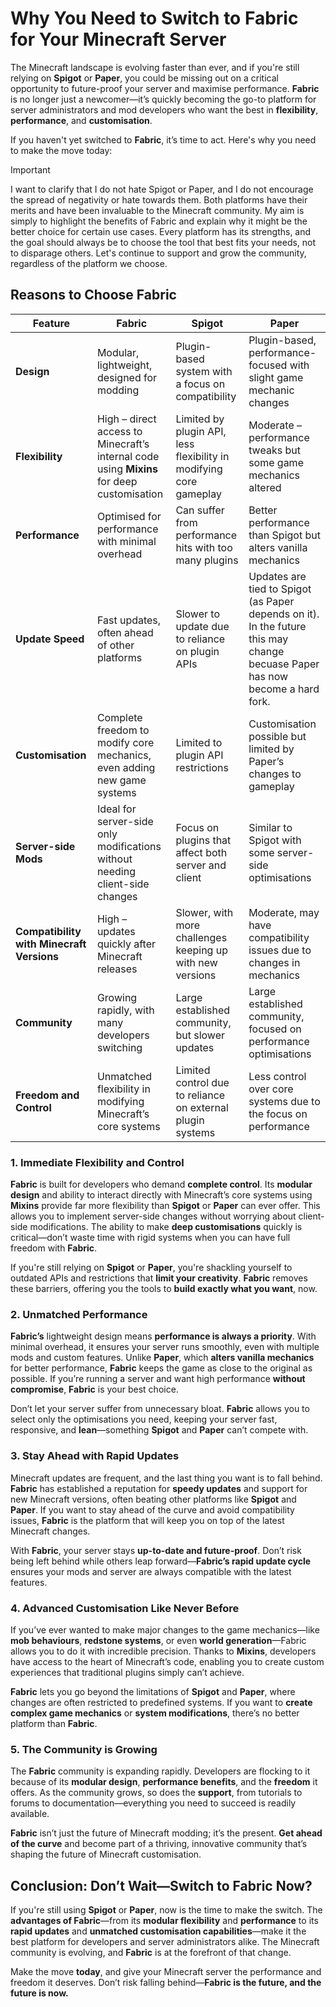 # Why You Need to Switch to Fabric for Your Minecraft Server

The Minecraft landscape is evolving faster than ever, and if you're still relying on **Spigot** or **Paper**, you could be missing out on a critical opportunity to future-proof your server and maximise performance. **Fabric** is no longer just a newcomer—it’s quickly becoming the go-to platform for server administrators and mod developers who want the best in **flexibility**, **performance**, and **customisation**. 

If you haven't yet switched to **Fabric**, it’s time to act. Here's why you need to make the move today:

> [!IMPORTANT]
> I want to clarify that I do not hate Spigot or Paper, and I do not encourage the spread of negativity or hate towards them. Both platforms have their merits and have been invaluable to the Minecraft community. My aim is simply to highlight the benefits of Fabric and explain why it might be the better choice for certain use cases. Every platform has its strengths, and the goal should always be to choose the tool that best fits your needs, not to disparage others. Let's continue to support and grow the community, regardless of the platform we choose.

## Reasons to Choose Fabric

| **Feature**                             | **Fabric**                                            | **Spigot**                                            | **Paper**                                             |
|-----------------------------------------|------------------------------------------------------|------------------------------------------------------|------------------------------------------------------|
| **Design**                              | Modular, lightweight, designed for modding           | Plugin-based system with a focus on compatibility    | Plugin-based, performance-focused with slight game mechanic changes |
| **Flexibility**                         | High – direct access to Minecraft’s internal code using **Mixins** for deep customisation | Limited by plugin API, less flexibility in modifying core gameplay | Moderate – performance tweaks but some game mechanics altered |
| **Performance**                         | Optimised for performance with minimal overhead       | Can suffer from performance hits with too many plugins | Better performance than Spigot but alters vanilla mechanics |
| **Update Speed**                        | Fast updates, often ahead of other platforms         | Slower to update due to reliance on plugin APIs       | Updates are tied to Spigot (as Paper depends on it). In the future this may change becuase Paper has now become a hard fork. |
| **Customisation**                       | Complete freedom to modify core mechanics, even adding new game systems | Limited to plugin API restrictions                   | Customisation possible but limited by Paper’s changes to gameplay |
| **Server-side Mods**                    | Ideal for server-side only modifications without needing client-side changes | Focus on plugins that affect both server and client  | Similar to Spigot with some server-side optimisations |
| **Compatibility with Minecraft Versions** | High – updates quickly after Minecraft releases      | Slower, with more challenges keeping up with new versions | Moderate, may have compatibility issues due to changes in mechanics |
| **Community**                           | Growing rapidly, with many developers switching       | Large established community, but slower updates      | Large established community, focused on performance optimisations |
| **Freedom and Control**                 | Unmatched flexibility in modifying Minecraft’s core systems | Limited control due to reliance on external plugin systems | Less control over core systems due to the focus on performance |

### 1. **Immediate Flexibility and Control**

**Fabric** is built for developers who demand **complete control**. Its **modular design** and ability to interact directly with Minecraft’s core systems using **Mixins** provide far more flexibility than **Spigot** or **Paper** can ever offer. This allows you to implement server-side changes without worrying about client-side modifications. The ability to make **deep customisations** quickly is critical—don’t waste time with rigid systems when you can have full freedom with **Fabric**.

If you're still relying on **Spigot** or **Paper**, you're shackling yourself to outdated APIs and restrictions that **limit your creativity**. **Fabric** removes these barriers, offering you the tools to **build exactly what you want**, now.

### 2. **Unmatched Performance**

**Fabric’s** lightweight design means **performance is always a priority**. With minimal overhead, it ensures your server runs smoothly, even with multiple mods and custom features. Unlike **Paper**, which **alters vanilla mechanics** for better performance, **Fabric** keeps the game as close to the original as possible. If you’re running a server and want high performance **without compromise**, **Fabric** is your best choice.

Don’t let your server suffer from unnecessary bloat. **Fabric** allows you to select only the optimisations you need, keeping your server fast, responsive, and **lean**—something **Spigot** and **Paper** can’t compete with.

### 3. **Stay Ahead with Rapid Updates**

Minecraft updates are frequent, and the last thing you want is to fall behind. **Fabric** has established a reputation for **speedy updates** and support for new Minecraft versions, often beating other platforms like **Spigot** and **Paper**. If you want to stay ahead of the curve and avoid compatibility issues, **Fabric** is the platform that will keep you on top of the latest Minecraft changes.

With **Fabric**, your server stays **up-to-date and future-proof**. Don’t risk being left behind while others leap forward—**Fabric’s rapid update cycle** ensures your mods and server are always compatible with the latest features.

### 4. **Advanced Customisation Like Never Before**

If you’ve ever wanted to make major changes to the game mechanics—like **mob behaviours**, **redstone systems**, or even **world generation**—Fabric allows you to do it with incredible precision. Thanks to **Mixins**, developers have access to the heart of Minecraft’s code, enabling you to create custom experiences that traditional plugins simply can’t achieve.

**Fabric** lets you go beyond the limitations of **Spigot** and **Paper**, where changes are often restricted to predefined systems. If you want to **create complex game mechanics** or **system modifications**, there’s no better platform than **Fabric**. 

### 5. **The Community is Growing**

The **Fabric** community is expanding rapidly. Developers are flocking to it because of its **modular design**, **performance benefits**, and the **freedom** it offers. As the community grows, so does the **support**, from tutorials to forums to documentation—everything you need to succeed is readily available.

**Fabric** isn’t just the future of Minecraft modding; it’s the present. **Get ahead of the curve** and become part of a thriving, innovative community that’s shaping the future of Minecraft customisation. 

## Conclusion: Don’t Wait—Switch to Fabric Now?

If you're still using **Spigot** or **Paper**, now is the time to make the switch. The **advantages of Fabric**—from its **modular flexibility** and **performance** to its **rapid updates** and **unmatched customisation capabilities**—make it the best platform for developers and server administrators alike. The Minecraft community is evolving, and **Fabric** is at the forefront of that change.

Make the move **today**, and give your Minecraft server the performance and freedom it deserves. Don’t risk falling behind—**Fabric is the future, and the future is now.**
